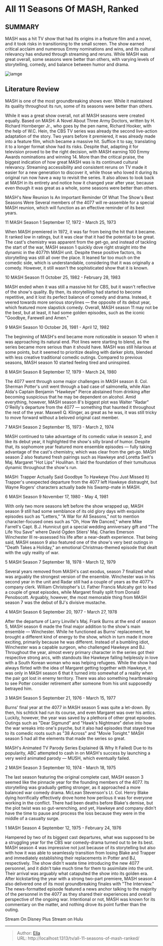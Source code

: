 # All 11 Seasons Of MASH, Ranked


## SUMMARY 


 MASH was a hit TV show that had its origins in a feature film and a novel, and it took risks in transitioning to the small screen. 
 The show earned critical acclaim and numerous Emmy nominations and wins, and its cultural relevancy has endured through streaming and reruns. 
 While MASH was great overall, some seasons were better than others, with varying levels of storytelling, comedy, and balance between humor and drama. 

![iamge](https://static1.srcdn.com/wordpress/wp-content/uploads/wm/2023/06/mash_hawkeyes_bestpartner.jpg)

## Literature Review
MASH is one of the most groundbreaking shows ever. While it maintained its quality throughout its run, some of its seasons were better than others.




While it was a great show overall, not all MASH seasons were created equally. Based on MASH: A Novel About Three Army Doctors, written by H. Richard Hornberger Jr., who goes by the pen name, Richard Hooker, with the help of W.C. Hein, the CBS TV series was already the second live-action adaptation of the story. Two years before it premiered, it was already made into a feature film, which became a massive hit. Suffice it to say, translating it to a longer format show had its risks.
Despite that, adapting it for television proved to be the right decision, with MASH earning 100 Emmy Awards nominations and winning 14. More than the critical praise, the biggest indication of how great MASH was is its continued cultural relevancy. Streaming accessibility and consistent reruns on TV made it easier for a new generation to discover it, while those who loved it during its original run now have a way to revisit the series. It also allows to look back at MASH in its entirety and notice how it changed year after year, because even though it was great as a whole, some seasons were better than others.
            
 
 MASH&#39;s New Reunion Is An Important Reminder Of What The Show&#39;s Best Seasons Were 
Several members of the 4077 will re-assemble for a special MASH reunion, which will function as an effective reminder of its best years. 













 








 11  MASH Season 1 
September 17, 1972 - March 25, 1973


 







When MASH premiered in 1972, it was far from being the hit that it became. It ranked low in ratings, but it was clear that it had the potential to be great. The cast&#39;s chemistry was apparent from the get-go, and instead of tackling the start of the war, MASH season 1 quickly dove right straight into the dynamic in the 4077th MASH unit. Despite these positive factors, its storytelling was still all over the place. It leaned far too much on the comedic side, which is understandable, considering that it was originally a comedy. However, it still wasn&#39;t the sophisticated show that it is known.





 10  MASH Season 11 
October 25, 1982 - February 28, 1983
        

MASH ended when it was still a massive hit for CBS, but it wasn&#39;t reflective of the show&#39;s quality. By then, its storytelling had started to become repetitive, and it lost its perfect balance of comedy and drama. Instead, it veered towards more serious storylines — the opposite of its debut year, which featured more slapstick comedy. Overall, MASH season 11 may not be the best, but at least, it had some golden episodes, such as the iconic &#34;Goodbye, Farewell and Amen.&#34;





 9  MASH Season 10 
October 26, 1981 - April 12, 1982
        

The beginning of MASH&#39;s end became more noticeable in season 10 when it was approaching its natural end. Plot lines were starting to blend, as the series became more serious than it should have. MASH was still hilarious at some points, but it seemed to prioritize dealing with darker plots, blended with less creative traditional comedic outings. Compared to previous seasons, MASH season 10 started feeling tired and uninspired.





 8  MASH Season 8 
September 17, 1979 - March 24, 1980


 







The 4077 went through some major challenges in MASH season 8. Col. Sherman Potter&#39;s unit went through a bad case of salmonella, while Alan Alda&#39;s Captain Benjamin &#34;Hawkeye&#34; Pierce abstained from drinking after becoming suspicious that he may be dependent on alcohol. Amid everything, however, MASH season 8&#39;s biggest plot was Walter &#34;Radar&#34; O&#39;Reilly&#39;s departure from the 4077 — something that haunted it throughout the rest of the year. Maxwell Q. Klinger, as great as he was, it was still tricky to move forward without a beloved original cast member.





 7  MASH Season 2 
September 15, 1973 - March 2, 1974
        

MASH continued to take advantage of its comedic value in season 2, and like its debut year, it highlighted the show&#39;s silly brand of humor. Despite that, its sophomore year featured more ensemble episodes — fully taking advantage of the cast&#39;s chemistry, which was clear from the get-go. MASH season 2 also featured fresh pairings such as Hawkeye and Loretta Swit&#39;s Maj. Margaret &#34;Hot Lips&#34; Houlihan. It laid the foundation of their tumultuous dynamic throughout the show&#39;s run.
            
 
 MASH: Trapper Actually Said Goodbye To Hawkeye (You Just Missed It) 
Trapper&#39;s unexpected departure from the 4077 left Hawkeye distraught, but Wayne Rogers&#39; characters actually bade his Swamp-mate in MASH. 









 6  MASH Season 9 
November 17, 1980 - May 4, 1981
        

With only two more seasons left before the show wrapped up, MASH season 9 still had some semblance of its old glory days with exquisite episodes such as &#34;Letters,&#34; &#34;A War for All Seasons,&#34; not to mention character-focused ones such as &#34;Oh, How We Danced,&#34; where Mike Farrell&#39;s Capt. B.J. Hunnicut got a special wedding anniversary gift and &#34;The Life You Save&#34; where David Ogden Stiers&#39; Maj. Charles Emerson Winchester III re-assessed his life after a near-death experience. That being said, MASH season 9 also featured one of the show&#39;s very best outings in &#34;Death Takes a Holiday,&#34; an emotional Christmas-themed episode that dealt with the ugly reality of war.





 5  MASH Season 7 
September 18, 1978 - March 12, 1979
        

Several years removed from MASH&#39;s cast exodus, season 7 finalized what was arguably the strongest version of the ensemble. Winchester was in his second year in the unit and Radar still had a couple of years as the 4077&#39;s company clerk. William Christopher&#39;s Lt. Father Francis Mulcahy got to lead a couple of great episodes, while Margaret finally split from Donald Penobscott. Arguably, however, the most memorable thing from MASH season 7 was the debut of BJ&#39;s divisive mustache.





 4  MASH Season 6 
September 20, 1977 - March 27, 1978
        

After the departure of Larry Linville&#39;s Maj. Frank Burns at the end of season 5, MASH season 6 made the final major addition to the show&#39;s main ensemble — Winchester. While he functioned as Burns&#39; replacement, he brought a different kind of energy to the show, which in turn made it more exciting, primarily because he was different. Instead of a bumbling idiot, Winchester was a capable surgeon, who challenged Hawkeye and BJ.
Throughout the year, almost every primary character in the series got their respective strong arcs, with standouts like Hawkeye falling helplessly in love with a South Korean woman who was helping refugees. While the show had always flirted with the idea of Margaret getting together with Hawkeye, it was only in MASH season 6 that it turned into somewhat of a reality when the pair got lost in enemy territory. There was also something heartbreaking to see Potter consider retirement after someone from his unit supposedly betrayed him.





 3  MASH Season 5 
September 21, 1976 - March 15, 1977
        

Burns&#39; final year at the 4077 in MASH season 5 was quite a let-down. By then, his schtick had run its course, and even Margaret was over his antics. Luckily, however, the year was saved by a plethora of other great episodes. Outings such as &#34;Dear Sigmund&#34; and &#34;Hawk&#39;s Nightmare&#34; delve into how the war wreaks into one&#39;s psyche, but it also had episodes that stayed true to its comedic roots such as &#34;38 Across&#34; and &#34;Movie Tonight.&#34; MASH season 5 had all the elements that made the series so great.
            
 
 MASH&#39;s Animated TV Parody Series Explained (&amp; Why It Failed) 
Due to its popularity, ABC attempted to cash in on MASH&#39;s success by launching a very weird animated parody — MUSH, which eventually failed. 









 2  MASH Season 3 
September 10, 1974 - March 18, 1975
        

The last season featuring the original complete cast, MASH season 3 seemed like the pinnacle year for the founding members of the 4077. Its storytelling was gradually getting stronger, as it approached a more balanced war comedy drama. McLean Stevenson&#39;s Lt. Col. Henry Blake dying horrifically effectively drove home how perilous it was for everyone working in the conflict. There had been deaths before Blake&#39;s demise, but the plot twist was so gut-wrenching, and yet, Hawkeye and company didn&#39;t have the time to pause and process the loss because they were in the middle of a casualty surge.





 1  MASH Season 4 
September 12, 1975 - February 24, 1976


 







Hampered by two of its biggest cast departures, what was supposed to be a struggling year for the CBS war comedy-drama turned out to be its best. MASH season 4 was impressive not just because of its storytelling but also with how it was able to seamlessly transition from losing Blake and Trapper and immediately establishing their replacements in Potter and BJ, respectively. The show didn&#39;t waste time introducing the new 4077 personnel, and it didn&#39;t take much time for them to assimilate into the unit. Their arrival was arguably what catapulted the show into its golden era.
After kickstarting the year with a strong two-part premiere, MASH season 4 also delivered one of its most groundbreaking finales with &#34;The Interview.&#34; The news-formatted episode featured a news anchor talking to the majority of the personnel in the 4077 as they shared their experiences and overall perspective of the ongoing war. Intentional or not, MASH was known for its commentary on the matter, and nothing drove its point further than the outing.
        


Stream On Disney Plus
Stream on Hulu


---

> Author: [Ella](https://instagram.hk.cn/)  
> URL: http://localhost:1313/tv/all-11-seasons-of-mash-ranked/  

